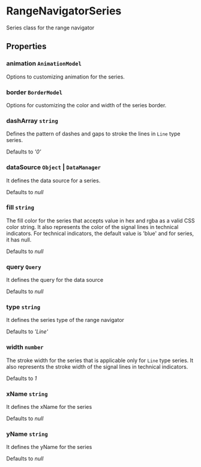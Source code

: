# RangeNavigatorSeries

Series class for the range navigator

## Properties

### animation `AnimationModel`

Options to customizing animation for the series.

### border `BorderModel`

Options for customizing the color and width of the series border.

### dashArray `string`

Defines the pattern of dashes and gaps to stroke the lines in `Line` type series.

Defaults to *'0'*

### dataSource `Object` &#124;  `DataManager`

It defines the data source for a series.

Defaults to *null*

### fill `string`

The fill color for the series that accepts value in hex and rgba as a valid CSS color string.
It also represents the color of the signal lines in technical indicators.
For technical indicators, the default value is 'blue' and for series, it has null.

Defaults to *null*

### query `Query`

It defines the query for the data source

Defaults to *null*

### type `string`

It defines the series type of the range navigator

Defaults to *'Line'*

### width `number`

The stroke width for the series that is applicable only for `Line` type series.
It also represents the stroke width of the signal lines in technical indicators.

Defaults to *1*

### xName `string`

It defines the xName for the series

Defaults to *null*

### yName `string`

It defines the yName for the series

Defaults to *null*
